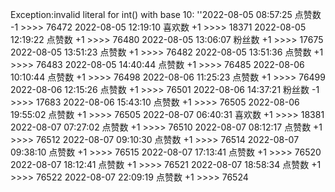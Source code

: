 Exception:invalid literal for int() with base 10: ''2022-08-05  08:57:25   点赞数 -1 >>>> 76472
2022-08-05  12:19:10   喜欢数 +1 >>>> 18371
2022-08-05  12:19:22   点赞数 +1 >>>> 76480
2022-08-05  13:06:07   粉丝数 +1 >>>> 17675
2022-08-05  13:51:23   点赞数 +1 >>>> 76482
2022-08-05  13:51:36   点赞数 +1 >>>> 76483
2022-08-05  14:40:44   点赞数 +1 >>>> 76485
2022-08-06  10:10:44   点赞数 +1 >>>> 76498
2022-08-06  11:25:23   点赞数 +1 >>>> 76499
2022-08-06  12:15:26   点赞数 +1 >>>> 76501
2022-08-06  14:37:21   粉丝数 -1 >>>> 17683
2022-08-06  15:43:10   点赞数 +1 >>>> 76505
2022-08-06  19:55:02   点赞数 +1 >>>> 76505
2022-08-07  06:40:31   喜欢数 +1 >>>> 18381
2022-08-07  07:27:02   点赞数 +1 >>>> 76510
2022-08-07  08:12:17   点赞数 +1 >>>> 76512
2022-08-07  09:10:30   点赞数 +1 >>>> 76514
2022-08-07  09:38:10   点赞数 +1 >>>> 76515
2022-08-07  17:13:41   点赞数 +1 >>>> 76520
2022-08-07  18:12:41   点赞数 +1 >>>> 76521
2022-08-07  18:58:34   点赞数 +1 >>>> 76522
2022-08-07  22:09:19   点赞数 +1 >>>> 76524
